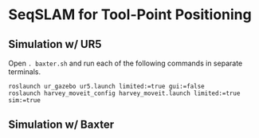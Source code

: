# SeqSLAM for Tool-Point Positioning

## Simulation w/ UR5
Open `. baxter.sh` and run each of the following commands in separate terminals.
```
roslaunch ur_gazebo ur5.launch limited:=true gui:=false
roslaunch harvey_moveit_config harvey_moveit.launch limited:=true sim:=true

```

## Simulation w/ Baxter
